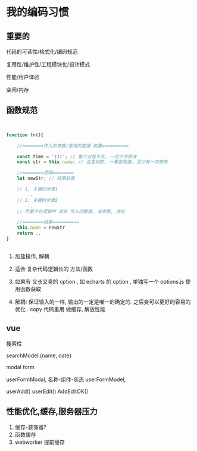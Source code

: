 # 我的编码习惯

## 重要的

代码的可读性/格式化/编码规范

复用性/维护性/工程模块化/设计模式

性能/用户体验

空间/内存

## 函数规范

```js


function fn(){

    //========传入的参数/使用的数据 前置==========

    const time = '111'; // 整个过程不变, 一定不会修改
    const str = this.name; // 会变动的, 一看就知道, 至少有一次修改

    //========逻辑========
    let newStr; // 结果前置

    // 1. 关键的步骤1
        ..
    // 2. 关键的步骤2
        ..
    // 尽量不在逻辑中 改变 传入的数据, 或参数, 放在

    //========结果==========
    this.name = newStr
    return ..
}



```

1. 加盐操作, 解耦

2. 适合 复杂代码逻辑长的 方法/函数

3. 如果有 又长又臭的 option , 如 echarts 的 option , 单独写一个 options.js 使用函数获取

4. 解耦: 保证输入的一样, 输出的一定是唯一的确定的.
   之后变可以更好的容易的 优化 . copy 代码重用
   做缓存, 解放性能

## vue

搜索栏

searchModel:{name, date}

modal
form

userFormModal, 名称-组件-状态
userFormModel,

userAdd()
userEdit()
AddEditOK()

## 性能优化,缓存,服务器压力

1. 缓存-装饰器?
2. 函数缓存
3. webworker 提前缓存
